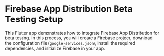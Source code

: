 # Firebase App Distribution Beta Testing Setup

This Flutter app demonstrates how to integrate Firebase App Distribution for beta testing.
In this process, you will create a Firebase project, download the configuration file (`google-services.json`), install the required dependencies, and initialize Firebase in your app.